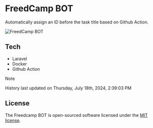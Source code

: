 # FreedCamp BOT

Automatically assign an ID before the task title based on Github Action.

![FreedCamp BOT](https://repository-images.githubusercontent.com/737932867/7d34798b-2680-471c-b089-a78a718d3d6a)

## Tech

- Laravel
- Docker
- Github Action

> [!NOTE]  
> History last updated on Thursday, July 18th, 2024, 2:39:03 PM

## License

The Freedcamp BOT is open-sourced software licensed under the [MIT license](https://opensource.org/licenses/MIT).
